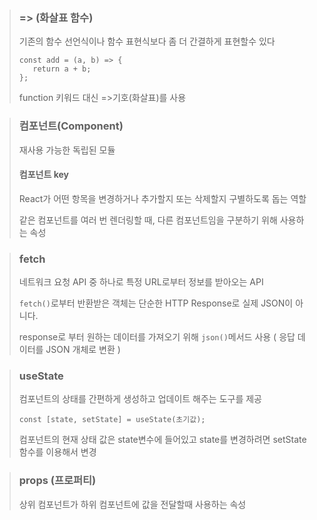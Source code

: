 > ### => (화살표 함수)
> 기존의 함수 선언식이나 함수 표현식보다 좀 더 간결하게 표현할수 있다
> ```
> const add = (a, b) => {
>    return a + b;
>};
> ``` 
> function 키워드 대신 =>기호(화살표)를 사용

> ### 컴포넌트(Component) 
> 재사용 가능한 독립된 모듈
> #### 컴포넌트 key
> React가 어떤 항목을 변경하거나 추가할지 또는 삭제할지 구별하도록 돕는 역할
> 
> 같은 컴포넌트를 여러 번 렌더링할 때, 다른 컴포넌트임을 구분하기 위해 사용하는 속성

> ### fetch
> 네트워크 요청 API 중 하나로 특정 URL로부터 정보를 받아오는 API
> 
> `fetch()`로부터 반환받은 객체는 단순한 HTTP Response로 실제 JSON이 아니다.
> 
> response로 부터 원하는 데이터를 가져오기 위해 `json()`메서드 사용 ( 응답 데이터를 JSON 개체로 변환 ) 

> ### useState
> 컴포넌트의 상태를 간편하게 생성하고 업데이트 해주는 도구를 제공
> 
> `const [state, setState] = useState(초기값);`
> 
> 컴포넌트의 현재 상태 값은 state변수에 들어있고 state를 변경하려면 setState 함수를 이용해서 변경

> ### props (프로퍼티)
> 상위 컴포넌트가 하위 컴포넌트에 값을 전달할때 사용하는 속성

